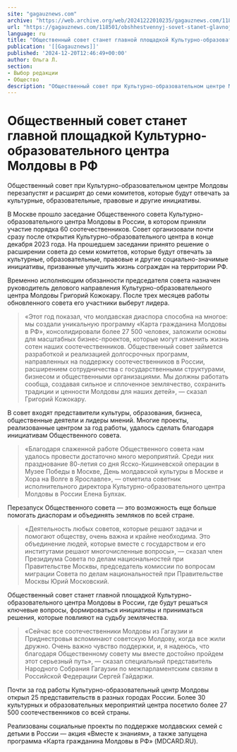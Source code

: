 ```yaml
---
site: "gagauznews.com"
archive: "https://web.archive.org/web/20241222010235/gagauznews.com/118501/obshhestvennyj-sovet-stanet-glavnoj-ploshhadkoj-kulturno-obrazovatelnogo-tsentra-moldovy-v-rf.html"
url: "https://gagauznews.com/118501/obshhestvennyj-sovet-stanet-glavnoj-ploshhadkoj-kulturno-obrazovatelnogo-tsentra-moldovy-v-rf.html"
language: ru
title: "Общественный совет станет главной площадкой Культурно-образовательного центра Молдовы в РФ"
publication: '[[Gagauznews]]'
published: '2024-12-20T12:46:49+00:00'
author: Ольга Л.
section:
- Выбор редакции
- Общество
description: "Общественный совет при Культурно-образовательном центре Молдовы перезапустят и расширят до семи комитетов, которые будут отвечать за культурные, образовательные, правовые и другие инициативы. В Москве прошло заседание Общественного совета Культурно-образовательного центра Молдовы в России, в котором приняли участие порядка 60 соотечественников. Совет организовали почти сразу после открытия Культурно-образовательного центра в конце декабря 2023 года. На прошедшем заседании принято решение о расширении совета до семи комитетов, которые будут отвечать за культурные, образовательные, правовые и другие социально-значимые инициативы, призванные улучшить жизнь сограждан на территории РФ. Временно исполняющим обязанности председателя совета назначен руководитель делового направления Культурно-образовательного центра Молдовы Григорий Кожокару. После трех месяцев работы […]"
---
```


# Общественный совет станет главной площадкой Культурно-образовательного центра Молдовы в РФ

Общественный совет при Культурно-образовательном центре Молдовы перезапустят и расширят до семи комитетов, которые будут отвечать за культурные, образовательные, правовые и другие инициативы.

В Москве прошло заседание Общественного совета Культурно-образовательного центра Молдовы в России, в котором приняли участие порядка 60 соотечественников. Совет организовали почти сразу после открытия Культурно-образовательного центра в конце декабря 2023 года. На прошедшем заседании принято решение о расширении совета до семи комитетов, которые будут отвечать за культурные, образовательные, правовые и другие социально-значимые инициативы, призванные улучшить жизнь сограждан на территории РФ.

Временно исполняющим обязанности председателя совета назначен руководитель делового направления Культурно-образовательного центра Молдовы Григорий Кожокару. После трех месяцев работы обновленного совета его участники выберут лидера.

> «Этот год показал, что молдавская диаспора способна на многое: мы создали уникальную программу «Карта гражданина Молдовы в РФ», консолидировали более 27 500 человек, заложили основы для масштабных бизнес-проектов, которые могут изменить жизнь сотен наших соотечественников. Общественный совет займется разработкой и реализацией долгосрочных программ, направленных на поддержку соотечественников в России, расширением сотрудничества с государственными структурами, бизнесом и общественными организациями. Мы должны работать сообща, создавая сильное и сплоченное землячество, сохранить традиции и ценности Молдовы для наших детей», — сказал Григорий Кожокару.

В совет входят представители культуры, образования, бизнеса, общественные деятели и лидеры мнений. Многие проекты, реализованные центром за год работы, удалось сделать благодаря инициативам Общественного совета.

> «Благодаря слаженной работе Общественного совета нам удалось провести достаточно много мероприятий. Среди них празднование 80-летия со дня Ясско-Кишиневской операции в Музее Победы в Москве, День молдавской культуры в Москве и Хора на Волге в Ярославле», — отметила советник исполнительного директора Культурно-образовательного центра Молдовы в России Елена Булхак.

Перезапуск Общественного совета — это возможность еще больше помогать диаспорам и объединять земляков по всей стране.

> «Деятельность любых советов, которые решают задачи и помогают обществу, очень важна и крайне необходима. Это объединение людей, которые вместе с государством и его институтами решают многочисленные вопросы», — сказал член Президиума Совета по делам национальностей при Правительстве Москвы, председатель комиссии по вопросам миграции Совета по делам национальностей при Правительстве Москвы Юрий Московский.

Общественный совет станет главной площадкой Культурно-образовательного центра Молдовы в России, где будут решаться ключевые вопросы, формироваться инициативы и приниматься решения, которые повлияют на судьбу землячества.

> «Сейчас все соотечественники Молдовы из Гагаузии и Приднестровья вспоминают советскую Молдову, когда все жили дружно. Очень важно чувство поддержки, и, я надеюсь, что благодаря Общественному совету мы вместе достойно пройдем этот серьезный путь», — сказал специальный представитель Народного Собрания Гагаузии по межпарламентским связям в Российской Федерации Сергей Гайдаржи.

Почти за год работы Культурно-образовательный центр Молдовы открыл 25 представительств в разных городах России. Более 30 культурных и образовательных мероприятий центра посетило более 27 500 соотечественников со всей страны.

Реализованы социальные проекты по поддержке молдавских семей с детьми в России — акция «Вместе к знаниям», а также запущена программа «Карта гражданина Молдовы в РФ» (MDCARD.RU).